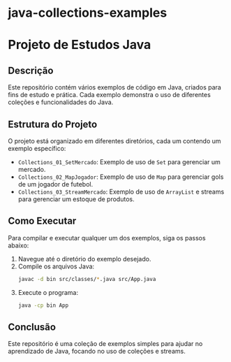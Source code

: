 # java-collections-examples
# Projeto de Estudos Java

## Descrição

Este repositório contém vários exemplos de código em Java, criados para fins de estudo e prática. Cada exemplo demonstra o uso de diferentes coleções e funcionalidades do Java.

## Estrutura do Projeto

O projeto está organizado em diferentes diretórios, cada um contendo um exemplo específico:

- `Collections_01_SetMercado`: Exemplo de uso de `Set` para gerenciar um mercado.
- `Collections_02_MapJogador`: Exemplo de uso de `Map` para gerenciar gols de um jogador de futebol.
- `Collections_03_StreamMercado`: Exemplo de uso de `ArrayList` e streams para gerenciar um estoque de produtos.

## Como Executar

Para compilar e executar qualquer um dos exemplos, siga os passos abaixo:

1. Navegue até o diretório do exemplo desejado.
2. Compile os arquivos Java:
    ```sh
    javac -d bin src/classes/*.java src/App.java
    ```
3. Execute o programa:
    ```sh
    java -cp bin App
    ```

## Conclusão

Este repositório é uma coleção de exemplos simples para ajudar no aprendizado de Java, focando no uso de coleções e streams.